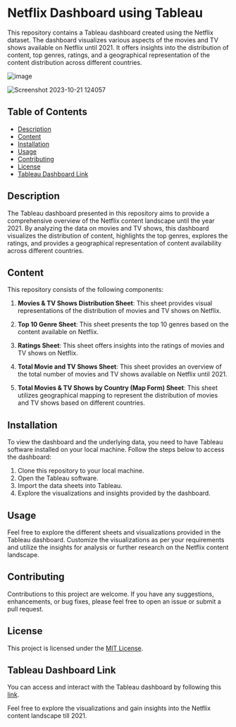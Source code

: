 # Netflix Dashboard using Tableau

This repository contains a Tableau dashboard created using the Netflix dataset. The dashboard visualizes various aspects of the movies and TV shows available on Netflix until 2021. It offers insights into the distribution of content, top genres, ratings, and a geographical representation of the content distribution across different countries. 

![image](https://github.com/santoshraiii/netflix-dashboad/assets/128511075/39432077-71f0-49e8-b803-d972c738006e)

![Screenshot 2023-10-21 124057](https://github.com/santoshraiii/netflix-dashboad/assets/128511075/dc4a4866-a481-4195-b1ab-1946e505d68e)

## Table of Contents

- [Description](#description)
- [Content](#content)
- [Installation](#installation)
- [Usage](#usage)
- [Contributing](#contributing)
- [License](#license)
- [Tableau Dashboard Link](#tableau-dashboard-link)

## Description

The Tableau dashboard presented in this repository aims to provide a comprehensive overview of the Netflix content landscape until the year 2021. By analyzing the data on movies and TV shows, this dashboard visualizes the distribution of content, highlights the top genres, explores the ratings, and provides a geographical representation of content availability across different countries. 

## Content

This repository consists of the following components:

1. **Movies & TV Shows Distribution Sheet**: This sheet provides visual representations of the distribution of movies and TV shows on Netflix.

2. **Top 10 Genre Sheet**: This sheet presents the top 10 genres based on the content available on Netflix.

3. **Ratings Sheet**: This sheet offers insights into the ratings of movies and TV shows on Netflix.

4. **Total Movie and TV Shows Sheet**: This sheet provides an overview of the total number of movies and TV shows available on Netflix until 2021.

5. **Total Movies & TV Shows by Country (Map Form) Sheet**: This sheet utilizes geographical mapping to represent the distribution of movies and TV shows based on different countries.

## Installation

To view the dashboard and the underlying data, you need to have Tableau software installed on your local machine. Follow the steps below to access the dashboard:

1. Clone this repository to your local machine.
2. Open the Tableau software.
3. Import the data sheets into Tableau.
4. Explore the visualizations and insights provided by the dashboard.

## Usage

Feel free to explore the different sheets and visualizations provided in the Tableau dashboard. Customize the visualizations as per your requirements and utilize the insights for analysis or further research on the Netflix content landscape.

## Contributing

Contributions to this project are welcome. If you have any suggestions, enhancements, or bug fixes, please feel free to open an issue or submit a pull request.

## License

This project is licensed under the [MIT License](https://opensource.org/licenses/MIT).

## Tableau Dashboard Link

You can access and interact with the Tableau dashboard by following this [link](https://public.tableau.com/shared/FGTFD9XC6?:display_count=n&:origin=viz_share_link). 

Feel free to explore the visualizations and gain insights into the Netflix content landscape till 2021.
```
